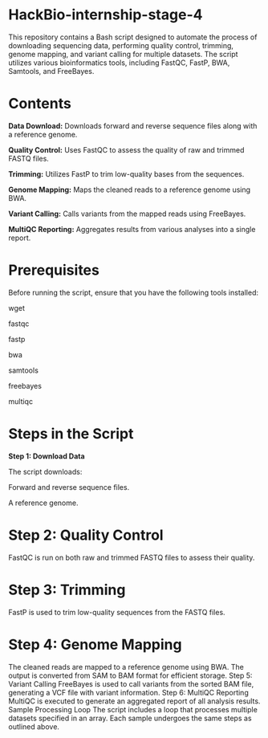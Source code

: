 # HackBio-internship-stage-4

This repository contains a Bash script designed to automate the process of downloading sequencing data, performing quality control, trimming, genome mapping, and variant calling for multiple datasets. The script utilizes various bioinformatics tools, including FastQC, FastP, BWA, Samtools, and FreeBayes.

# Contents

**Data Download:** Downloads forward and reverse sequence files along with a reference genome.

**Quality Control:** Uses FastQC to assess the quality of raw and trimmed FASTQ files.

**Trimming:** Utilizes FastP to trim low-quality bases from the sequences.

**Genome Mapping:** Maps the cleaned reads to a reference genome using BWA.

**Variant Calling:** Calls variants from the mapped reads using FreeBayes.

**MultiQC Reporting:** Aggregates results from various analyses into a single report.

# Prerequisites

Before running the script, ensure that you have the following tools installed:

wget

fastqc

fastp

bwa

samtools

freebayes

multiqc

# Steps in the Script

**Step 1: Download Data**

The script downloads:

Forward and reverse sequence files.

A reference genome.

# Step 2: Quality Control

FastQC is run on both raw and trimmed FASTQ files to assess their quality.

# Step 3: Trimming
FastP is used to trim low-quality sequences from the FASTQ files.

# Step 4: Genome Mapping
The cleaned reads are mapped to a reference genome using BWA. The output is converted from SAM to BAM format for efficient storage.
Step 5: Variant Calling
FreeBayes is used to call variants from the sorted BAM file, generating a VCF file with variant information.
Step 6: MultiQC Reporting
MultiQC is executed to generate an aggregated report of all analysis results.
Sample Processing Loop
The script includes a loop that processes multiple datasets specified in an array. Each sample undergoes the same steps as outlined above.
